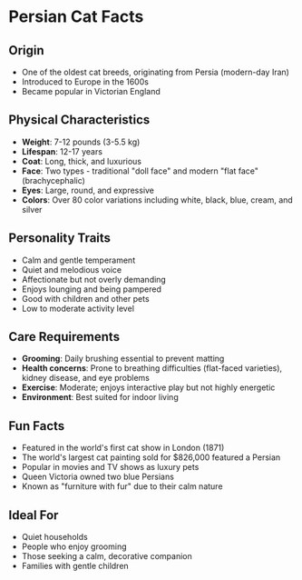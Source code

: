 # Persian Cat Facts

## Origin
- One of the oldest cat breeds, originating from Persia (modern-day Iran)
- Introduced to Europe in the 1600s
- Became popular in Victorian England

## Physical Characteristics
- **Weight**: 7-12 pounds (3-5.5 kg)
- **Lifespan**: 12-17 years
- **Coat**: Long, thick, and luxurious
- **Face**: Two types - traditional "doll face" and modern "flat face" (brachycephalic)
- **Eyes**: Large, round, and expressive
- **Colors**: Over 80 color variations including white, black, blue, cream, and silver

## Personality Traits
- Calm and gentle temperament
- Quiet and melodious voice
- Affectionate but not overly demanding
- Enjoys lounging and being pampered
- Good with children and other pets
- Low to moderate activity level

## Care Requirements
- **Grooming**: Daily brushing essential to prevent matting
- **Health concerns**: Prone to breathing difficulties (flat-faced varieties), kidney disease, and eye problems
- **Exercise**: Moderate; enjoys interactive play but not highly energetic
- **Environment**: Best suited for indoor living

## Fun Facts
- Featured in the world's first cat show in London (1871)
- The world's largest cat painting sold for $826,000 featured a Persian
- Popular in movies and TV shows as luxury pets
- Queen Victoria owned two blue Persians
- Known as "furniture with fur" due to their calm nature

## Ideal For
- Quiet households
- People who enjoy grooming
- Those seeking a calm, decorative companion
- Families with gentle children

